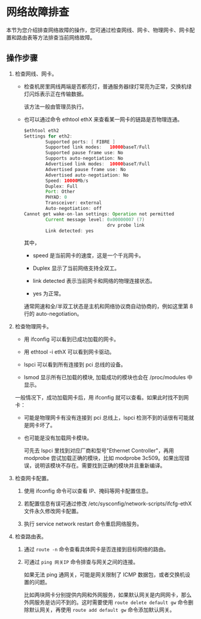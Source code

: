 网络故障排查 
===========================

本节为您介绍排查网络故障的操作，您可通过检查网线、网卡、物理网卡、网卡配置和路由表等方法排查当前网络故障。

操作步骤 
-------------------------

1. 检查网线、网卡。

   * 检查机房里网线两端是否都亮灯，普通服务器绿灯常亮为正常，交换机绿灯闪烁表示正在传输数据。

     该方法一般由管理员执行。
     
   
   * 也可以通过命令 ethtool ethX 来查看某一网卡的链路是否物理连通。

     ```java
     $ethtool eth2
     Settings for eth2:
             Supported ports: [ FIBRE ]
             Supported link modes:   10000baseT/Full
             Supported pause frame use: No
             Supports auto-negotiation: No
             Advertised link modes:  10000baseT/Full
             Advertised pause frame use: No
             Advertised auto-negotiation: No
             Speed: 10000Mb/s
             Duplex: Full
             Port: Other
             PHYAD: 0
             Transceiver: external
             Auto-negotiation: off
     Cannot get wake-on-lan settings: Operation not permitted
             Current message level: 0x00000007 (7)
                                    drv probe link
             Link detected: yes
     ```

     

     其中，
     * speed 是当前网卡的速度，这是一个千兆网卡。

       
     
     * Duplex 显示了当前网络支持全双工。

       
     
     * link detected 表示当前网卡和网络的物理连接状态。

       
     
     * yes 为正常。

       
     

     

     通常网速和全/半双工状态是主机和网络协议商自动协商的，例如这里第 8 行的 auto-negotiation。
     
   

   

2. 检查物理网卡。

   * 用 ifconfig 可以看到已成功加载的网卡。

     
   
   * 用 ethtool -i ethX 可以看到网卡驱动。

     
   
   * lspci 可以看到所有连接到 pci 总线的设备。

     
   
   * lsmod 显示所有已加载的模块, 加载成功的模块也会在 /proc/modules 中显示。

     
   

   

   一般情况下，成功加载网卡后，用 ifconfig 就可以查看。如果此时找不到网卡：
   * 可能是物理网卡有没有连接到 pci 总线上，lspci 检测不到的话很有可能就是网卡坏了。

     
   
   * 也可能是没有加载网卡模块。

     可先去 lspci 里找到对应厂商和型号"Ethernet Controller"，再用 modprobe 尝试加载正确的模块，比如 modprobe 3c509。如果出现错误，说明该模块不存在。需要找到正确的模块并且重新编译。
     
   

   

3. 检查网卡配置。

   1. 使用 ifconfig 命令可以查看 IP、掩码等网卡配置信息。

      
   
   2. 若配置信息有误可通过修改 /etc/sysconfig/network-scripts/ifcfg-ethX 文件永久修改网卡配置。

      
   
   3. 执行 service network restart 命令重启网络服务。

      
   

   

4. 检查路由表。

   1. 通过 `route -n` 命令查看具体网卡是否连接到目标网络的路由。

      
   
   2. 可通过 `ping 网关IP` 命令排查与网关之间的连接。

      如果无法 ping 通网关，可能是网关限制了 ICMP 数据包，或者交换机设置的问题。

      比如两块网卡分别提供内网和外网服务，如果默认网关是内网网卡，那么外网服务是访问不到的。这时需要使用 `route delete default gw` 命令删除默认网关，再使用 `route add default gw` 命令添加默认网关。
      
   

   




